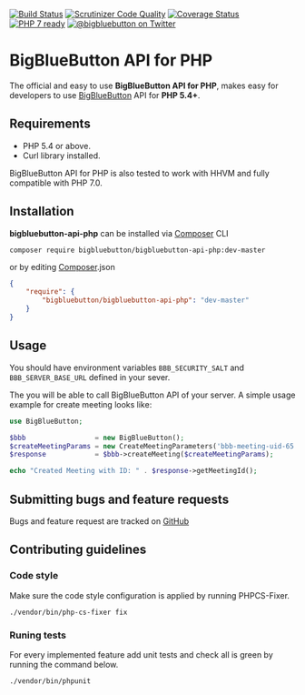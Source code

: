 [![Build Status](https://travis-ci.org/bigbluebutton/bigbluebutton-api-php.svg?branch=master)](https://travis-ci.org/bigbluebutton/bigbluebutton-api-php)
[![Scrutinizer Code Quality](https://scrutinizer-ci.com/g/bigbluebutton/bigbluebutton-api-php/badges/quality-score.png?b=master)](https://scrutinizer-ci.com/g/bigbluebutton/bigbluebutton-api-php/?branch=master)
[![Coverage Status](https://coveralls.io/repos/github/bigbluebutton/bigbluebutton-api-php/badge.svg?branch=master)](https://coveralls.io/github/bigbluebutton/bigbluebutton-api-php?branch=master)
[![PHP 7 ready](http://php7ready.timesplinter.ch/bigbluebutton/bigbluebutton-api-php/badge.svg)](https://travis-ci.org/bigbluebutton/bigbluebutton-api-php/)
[![@bigbluebutton on Twitter](https://img.shields.io/badge/twitter-%40bigbluebutton-blue.svg?style=flat)](https://twitter.com/bigbluebutton)



# BigBlueButton API for PHP

The official and easy to use **BigBlueButton API for PHP**, makes easy for developers to use [BigBlueButton][bbb] API for **PHP 5.4+**.

## Requirements

- PHP 5.4 or above.
- Curl library installed.

BigBlueButton API for PHP is also tested to work with HHVM and fully compatible with PHP 7.0.


## Installation

**bigbluebutton-api-php** can be installed via [Composer][composer] CLI

```
composer require bigbluebutton/bigbluebutton-api-php:dev-master
```

or by editing [Composer][composer].json

```json
{
    "require": {
        "bigbluebutton/bigbluebutton-api-php": "dev-master"
    }
}
```

## Usage

You should have environment variables ```BBB_SECURITY_SALT``` and ```BBB_SERVER_BASE_URL``` defined in your sever.

The you will be able to call BigBlueButton API of your server. A simple usage example for create meeting looks like:

```php
use BigBlueButton;

$bbb                 = new BigBlueButton();
$createMeetingParams = new CreateMeetingParameters('bbb-meeting-uid-65', 'BigBlueButton API Meeting');
$response            = $bbb->createMeeting($createMeetingParams);

echo "Created Meeting with ID: " . $response->getMeetingId();
```


## Submitting bugs and feature requests

Bugs and feature request are tracked on [GitHub](https://github.com/bigbluebutton/bigbluebutton-api-php/issues)

## Contributing guidelines
### Code style

Make sure the code style configuration is applied by running PHPCS-Fixer.

```
./vendor/bin/php-cs-fixer fix
```

### Runing tests

For every implemented feature add unit tests and check all is green by running the command below.

```
./vendor/bin/phpunit
```

[bbb]: http://bigbluebutton.org
[composer]: https://getcomposer.org